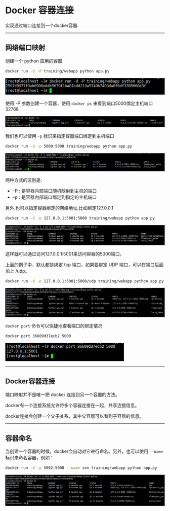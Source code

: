 # Docker 容器连接

实现通过端口连接到一个docker容器.

---

## 网络端口映射

创建一个 python 应用的容器

```bash
docker run -d -P training/webapp python app.py
```

![image](images/1539589803.png)

使用 -P 参数创建一个容器，使用 `docker ps` 来看到端口5000绑定主机端口32768

![image](images/1539589949.png)

我们也可以使用 `-p` 标识来指定容器端口绑定到主机端口

```bash
docker run -d -p 5000:5000 training/webapp python app.py
```

![image](images/153959019.png)

两种方式的区别是:

- -P : 是容器内部端口随机映射到主机的端口
- -p : 是容器内部端口绑定到指定的主机端口

另外,也可以指定容器绑定的网络地址,比如绑定127.0.0.1

```bash
docker run -d -p 127.0.0.1:5001:5000 training/webapp python app.py
```

![image](images/1539590356.png)

这样就可以通过访问127.0.0.1:5001来访问容器的5000端口。

上面的例子中，默认都是绑定 tcp 端口，如果要绑定 UDP 端口，可以在端口后面加上 /udp。

```bash
docker run -d -p 127.0.0.1:5001:5000/udp training/webapp python app.py
```

![image](images/1539590466.png)

`docker port` 命令可以快捷地查看端口的绑定情况

```bash
docker port 36609d37ecb2 5000
```

![image](images/1539590586.png)

---

## Docker容器连接

端口映射并不是唯一把 docker 连接到另一个容器的方法。

docker有一个连接系统允许将多个容器连接在一起，共享连接信息。

docker连接会创建一个父子关系，其中父容器可以看到子容器的信息。

---

## 容器命名

当创建一个容器的时候，docker会自动对它进行命名。另外，也可以使用 `--name` 标识来命名容器，例如：

```bash
docker run -d -p 5002:5000 --name sen training/webapp python app.py
```

![image](images/1539590846.png)